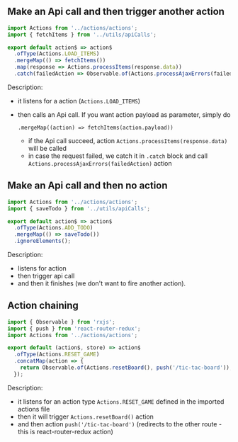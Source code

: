 ## Make an Api call and then trigger another action
```javascript
import Actions from '../actions/actions';
import { fetchItems } from '../utils/apiCalls';

export default action$ => action$
  .ofType(Actions.LOAD_ITEMS)
  .mergeMap(() => fetchItems())
  .map(response => Actions.processItems(response.data))
  .catch(failedAction => Observable.of(Actions.processAjaxErrors(failedAction)));
```

Description:   
- it listens for a action (`Actions.LOAD_ITEMS`)
- then calls an Api call. If you want action payload as parameter, 
simply do 
    ```
    .mergeMap((action) => fetchItems(action.payload))
    ```

    - if the Api call succeed, action `Actions.processItems(response.data)` will be called
    - in case the request failed, we catch it in `.catch` block and call `Actions.processAjaxErrors(failedAction)` action
   
## Make an Api call and then no action
```javascript
import Actions from '../actions/actions';
import { saveTodo } from '../utils/apiCalls';

export default action$ => action$
  .ofType(Actions.ADD_TODO)
  .mergeMap(() => saveTodo())
  .ignoreElements();

```

Description:
 - listens for action
 - then trigger api call 
 - and then it finishes (we don't want to fire another action).

## Action chaining
```javascript
import { Observable } from 'rxjs';
import { push } from 'react-router-redux';
import Actions from '../actions/actions';

export default (action$, store) => action$
  .ofType(Actions.RESET_GAME)
  .concatMap(action => {
    return Observable.of(Actions.resetBoard(), push('/tic-tac-board'));
  });
```

Description: 
- it listens for an action type `Actions.RESET_GAME` defined in the imported actions file
- then it will trigger `Actions.resetBoard()` action 
- and then action `push('/tic-tac-board')` (redirects to the other route - this is react-router-redux action)
